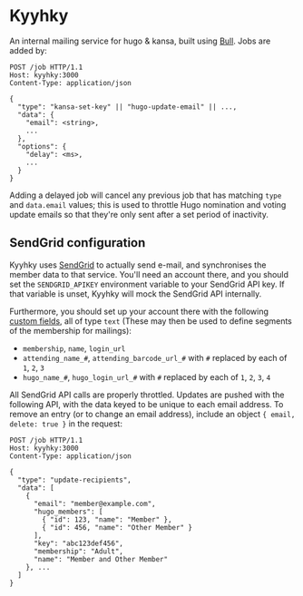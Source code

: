 # Kyyhky

An internal mailing service for hugo & kansa, built using [Bull]. Jobs are added by:

```
POST /job HTTP/1.1
Host: kyyhky:3000
Content-Type: application/json

{
  "type": "kansa-set-key" || "hugo-update-email" || ...,
  "data": {
    "email": <string>,
    ...
  },
  "options": {
    "delay": <ms>,
    ...
  }
}
```

Adding a delayed job will cancel any previous job that has matching `type` and
`data.email` values; this is used to throttle Hugo nomination and voting update
emails so that they're only sent after a set period of inactivity.

## SendGrid configuration

Kyyhky uses [SendGrid] to actually send e-mail, and synchronises the member
data to that service. You'll need an account there, and you should set the
`SENDGRID_APIKEY` environment variable to your SendGrid API key. If that
variable is unset, Kyyhky will mock the SendGrid API internally.

Furthermore, you should set up your account there with the following
[custom fields], all of type `text` (These may then be used to define segments
of the membership for mailings):
- `membership`, `name`, `login_url`
- `attending_name_#`, `attending_barcode_url_#` with `#` replaced by each of `1`, `2`, `3`
- `hugo_name_#`, `hugo_login_url_#` with `#` replaced by each of `1`, `2`, `3`, `4`

All SendGrid API calls are properly throttled. Updates are pushed with the
following API, with the data keyed to be unique to each email address. To
remove an entry (or to change an email address), include an object
`{ email, delete: true }` in the request:

```
POST /job HTTP/1.1
Host: kyyhky:3000
Content-Type: application/json

{
  "type": "update-recipients",
  "data": [
    {
      "email": "member@example.com",
      "hugo_members": [
        { "id": 123, "name": "Member" },
        { "id": 456, "name": "Other Member" }
      ],
      "key": "abc123def456",
      "membership": "Adult",
      "name": "Member and Other Member"
    }, ...
  ]
}
```

[Bull]: https://github.com/OptimalBits/bull
[SendGrid]: https://github.com/sendgrid/sendgrid-nodejs
[custom fields]: https://sendgrid.com/marketing_campaigns/ui/custom_fields
